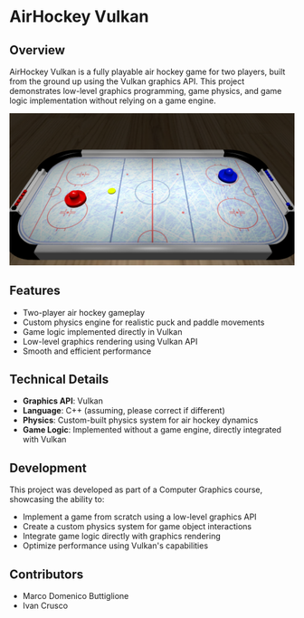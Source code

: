 # AirHockey Vulkan

## Overview

AirHockey Vulkan is a fully playable air hockey game for two players, built from the ground up using the Vulkan graphics API. This project demonstrates low-level graphics programming, game physics, and game logic implementation without relying on a game engine.

![alt text](https://github.com/MarcoButtiglione/AirHockeyVulkan/blob/main/game.png?raw=true)

## Features

- Two-player air hockey gameplay
- Custom physics engine for realistic puck and paddle movements
- Game logic implemented directly in Vulkan
- Low-level graphics rendering using Vulkan API
- Smooth and efficient performance

## Technical Details

- **Graphics API**: Vulkan
- **Language**: C++ (assuming, please correct if different)
- **Physics**: Custom-built physics system for air hockey dynamics
- **Game Logic**: Implemented without a game engine, directly integrated with Vulkan

## Development

This project was developed as part of a Computer Graphics course, showcasing the ability to:
- Implement a game from scratch using a low-level graphics API
- Create a custom physics system for game object interactions
- Integrate game logic directly with graphics rendering
- Optimize performance using Vulkan's capabilities

## Contributors

- Marco Domenico Buttiglione
- Ivan Crusco

